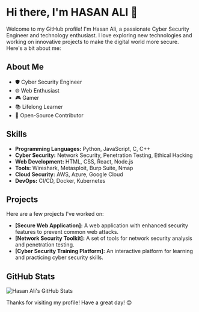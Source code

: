 # Hi there, I'm HASAN ALI 👋

Welcome to my GitHub profile! I'm Hasan Ali, a passionate Cyber Security Engineer and technology enthusiast. I love exploring new technologies and working on innovative projects to make the digital world more secure. Here's a bit about me:

## About Me

- 🛡️ Cyber Security Engineer
- 🌐 Web Enthusiast
- 🎮 Gamer
- 📚 Lifelong Learner
- 🌟 Open-Source Contributor

## Skills

- **Programming Languages:** Python, JavaScript, C, C++
- **Cyber Security:** Network Security, Penetration Testing, Ethical Hacking
- **Web Development:** HTML, CSS, React, Node.js
- **Tools:** Wireshark, Metasploit, Burp Suite, Nmap
- **Cloud Security:** AWS, Azure, Google Cloud
- **DevOps:** CI/CD, Docker, Kubernetes

## Projects

Here are a few projects I've worked on:

- **[Secure Web Application]:** A web application with enhanced security features to prevent common web attacks.
- **[Network Security Toolkit]:** A set of tools for network security analysis and penetration testing.
- **[Cyber Security Training Platform]:** An interactive platform for learning and practicing cyber security skills.

## GitHub Stats

![Hasan Ali's GitHub Stats](https://github-readme-stats.vercel.app/api?username=HASAN-ALI&show_icons=true&theme=radical)

Thanks for visiting my profile! Have a great day! 😊
